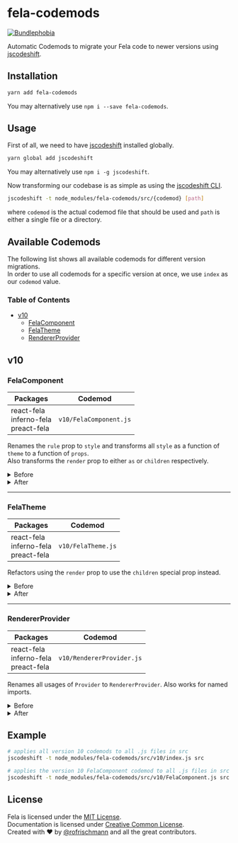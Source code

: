 # fela-codemods

<a href="https://bundlephobia.com/result?p=fela-codemods@latest"><img alt="Bundlephobia" src="https://img.shields.io/bundlephobia/minzip/fela-codemods.svg"></a>

Automatic Codemods to migrate your Fela code to newer versions using [jscodeshift](https://github.com/facebook/jscodeshift).

## Installation
```sh
yarn add fela-codemods
```
You may alternatively use `npm i --save fela-codemods`.


## Usage
First of all, we need to have [jscodeshift](https://github.com/facebook/jscodeshift) installed globally.

```sh
yarn global add jscodeshift
```
You may alternatively use `npm i -g jscodeshift`.


Now transforming our codebase is as simple as using the [jscodeshift CLI](https://github.com/facebook/jscodeshift#usage-cli).<br>

```sh
jscodeshift -t node_modules/fela-codemods/src/{codemod} [path]
```
where `codemod` is the actual codemod file that should be used and `path` is either a single file or a directory.

## Available Codemods
The following list shows all available codemods for different version migrations.<br>
In order to use all codemods for a specific version at once, we use `index` as our `codemod` value.

### Table of Contents
- [v10](#10)
  - [FelaComponent](#fela-component)
  - [FelaTheme](#fela-theme)
  - [RendererProvider](#renderer-provider)

## v10
### FelaComponent

| Packages | Codemod | 
| --- | --- | 
| react-fela<br>inferno-fela<br>preact-fela | `v10/FelaComponent.js` |

Renames the `rule` prop to `style` and transforms all `style` as a function of `theme` to a function of `props`.<br>
Also transforms the `render` prop to either `as` or `children` respectively.

<details>
<summary>Before</summary>

```javascript
const Usage = (
  <FelaComponent rule={({ color }) => ({ fontSize: 15, color })} />
)
```
```javascript
const Usage = (
  <FelaComponent style={theme => ({ color: theme.primary })} />
)
```
```javascript
const Usage = (
  <FelaComponent render="div">Hello</FelaComponent>
)
```
```javascript
const Usage = (
  <FelaComponent render={({ className }) => <div className={className}>Hello</div>} />
)
```


</details>
<details>
<summary>After</summary>

```javascript
const Usage = (
  <FelaComponent style={({ color }) => ({ fontSize: 15, color })} />
)
```
```javascript
const Usage = (
  <FelaComponent style={({ theme }) => ({ color: theme.primary })} />
)
```
```javascript
const Usage = (
  <FelaComponent as="div">Hello</FelaComponent>
)
```
```javascript
const Usage = (
  <FelaComponent>{({ className }) => <div className={className}>Hello</div>}</FelaComponent>
)
```

</details>

--- 

### FelaTheme
| Packages | Codemod |
| --- | --- |
| react-fela<br>inferno-fela<br>preact-fela | `v10/FelaTheme.js` | 

Refactors using the `render` prop to use the `children` special prop instead.

<details>
<summary>Before</summary>

```javascript
const Usage = (
  <FelaTheme render={theme => <div>{theme.color.primary}</div>} />
)
```

</details>
<details>
<summary>After</summary>

```javascript
const Usage = (
  <FelaTheme>{theme => <div>{theme.color.primary}</div>}</FelaTheme>
)
```
</details>

---

### RendererProvider

| Packages | Codemod |
| --- | --- |
| react-fela<br>inferno-fela<br>preact-fela | `v10/RendererProvider.js` | 

Renames all usages of `Provider` to `RendererProvider`. Also works for named imports.

<details>
<summary>Before</summary>

```javascript
import { Provider } from 'react-fela'

const Usage = (
  <Provider renderer={renderer}>
    <App />
  </Provider>
)
```
```javascript
import { Provider as FelaProvider } from 'react-fela'

const Usage = (
  <FelaProvider renderer={renderer}>
    <App />
  </FelaProvider>
)
```

</details>
<details>
<summary>After</summary>

```javascript
import { RendererProvider } from 'react-fela'

const Usage = (
  <RendererProvider renderer={renderer}>
    <App />
  </RendererProvider>
)
```
```javascript
import { RendererProvider as FelaProvider } from 'react-fela'

const Usage = (
  <FelaProvider renderer={renderer}>
    <App />
  </FelaProvider>
)
```
</details>

## Example
```sh
# applies all version 10 codemods to all .js files in src
jscodeshift -t node_modules/fela-codemods/src/v10/index.js src

# applies the version 10 FelaComponent codemod to all .js files in src
jscodeshift -t node_modules/fela-codemods/src/v10/FelaComponent.js src
```

## License
Fela is licensed under the [MIT License](http://opensource.org/licenses/MIT).<br>
Documentation is licensed under [Creative Common License](http://creativecommons.org/licenses/by/4.0/).<br>
Created with ♥ by [@rofrischmann](http://rofrischmann.de) and all the great contributors.
